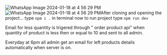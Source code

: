 ![WhatsApp Image 2024-01-18 at 4 56 29 PM](https://github.com/kartik01aa/75way_kartik_singh_bisht_COER/assets/156920577/b9fc1040-5b38-4b5c-9be2-e515d3cbd6c7)![WhatsApp Image 2024-01-18 at 4 56 29 PM](https://github.com/kartik01aa/75way_kartik_singh_bisht_COER/assets/156920577/d8c977ba-88f3-4206-88af-910f70fcbdd5)After cloning and opening the project... type ` npm i . ` in terminal 
now to run project type ` npm run dev `

Email for less quantity is trigered through " order product api" when quantity of product is less then or equal to 10 and sent to all admin.

Everyday at 6pm all admin get an email for left products details automatically when server is on.


